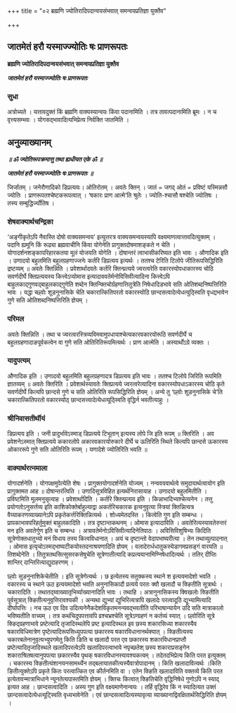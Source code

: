 +++
title = "०२ ब्रह्मणि ज्योतिरादिपदान्वयसंभवात् समन्वयप्रतिज्ञा युक्तैव"

+++


## जातमेतं हरौ यस्माज्ज्योतिः षः प्राणरूपतः

**ब्रह्मणि ज्योतिरादिपदान्वयसंभवात् समन्वयप्रतिज्ञा युक्तैव**

***जातमेतं हरौ यस्माज्ज्योतिः षः प्राणरूपतः***

### **सुधा**

अत्रोच्यते । यत्तावदुक्तं किं ब्रह्मणि वाक्यस्यान्वयः किंवा पदानामिति । तत्र तावत्पदानामिति ब्रूमः । न च वृत्त्यसम्भवः । योगसद्भावादित्यभिप्रेत्य निर्वक्ति जातमिति ।

## **अनुव्याख्यानम्**

***॥ ॐ ज्योतिरूपक्रमात्तु तथा ह्यधीयत एके ॐ ॥***

***जातमेतं हरौ यस्माज्ज्योतिः षः प्राणरूपतः ॥***

जिर्जातम् । जनेरौणादिको डिप्रत्ययः। ओतिरोतम् । अवतेः क्तिन् । जातं = जगद् ओतं = प्रविष्टं यस्मिन्नसौ ज्योतिः । प्राणरूपतश्चेष्टकरूपत्वात् । ‘षकारः प्राण आत्मे’ति श्रुतेः । ज्योति-श्चासौ षश्चेति ज्योतिषः । तस्य सम्बुद्धिर्ज्योतिष ।

### **शेषवाक्यार्थचन्द्रिका**

‘अङ्गीकृतेऽपि नैवास्ति दोषो वाक्यसमन्वय’ इत्युत्तरत्र वाक्यसमन्वयस्यापि वक्ष्यमाणत्वात्तावदित्युक्तम् । पदानि ह्यमूनि किं रूढ्या ब्रह्मवाचीनि किंवा योगेनेति प्रागुक्तदोषमाशङ्कते न चेति । योगादर्शनशङ्कापरिहारकतया मूलं योजयति योगेति । दोषान्तरं त्वाभासीकरिष्यत इति भावः । औणादिक इति । उणादयो बहुलमिति बहुलग्रहणाज्जनेः कर्तरि डिप्रत्यय इत्यर्थः । ततश्च टेरिति टिलोपे जीतिरूपसिद्धिरिति द्रष्टव्यम् ॥ अवतेः क्तिन्निति । प्रवेशार्थादवतेः कर्तरि क्तिन्प्रत्यये ज्वरत्वरेति वकारस्योपधाकारस्य चोठि सवर्णदीर्घे क्तिप्रत्ययस्य कित्त्वेऽप्योमास इत्यादाववतेर्मनोविसिवीत्यादिना कित्त्वेऽपि बाहुलकाद्गुणवद्बाहुलकाद्गुणेति शब्देन क्तिन्क्तिचोर्ग्रहणात्तितुत्रेति निषेधादिडभावे सति ओतिशब्दनिष्पत्तिरिति भावः । यद्धा च्छ्वोः शूडनुनासिके चेति चकारात्कितिपरतो वकारस्योठि छान्दसत्वादेत्येधत्युठ्स्विति वृध्द्यभावेन गुणे सति ओतिशब्दनिष्पत्तिरिति ज्ञेयम् ।

### **परिमल**

अवतेः क्तिन्निति । तथा च ज्वरत्वरस्त्रिव्यविमवामुपधायाश्चेत्यकारवकारयोरूठि सवर्णदीर्घे च बहुलग्रहणादाङपूर्वकत्वेन वा गुणे सति ओतिरितिरूपमित्यर्थः । प्राण आत्मेति । अस्यार्थोऽग्रे व्यक्तः ।

### **यादुपत्यम्**

औणादिक इति । उणादयो बहुलमिति बहुलग्रहणादत्र डिप्रत्यय इति भावः । ततश्च टिलोपे जिरिति रूपमिति ज्ञातव्यम् ॥ अवतेः क्तिरिति । प्रवेशार्थस्यावतेः क्तिप्रत्यये ज्वरत्वरेत्यादिना वकारस्योपधाऽकारस्य चोठि कृते सवर्णदीर्घे कित्यपि छान्दसे गुणे च सति ओतिरिति रूपसिद्धिरिति ज्ञेयम् । अन्ये तु ‘छ्वोः शूडनुनासिके चे’ति चकारात्कितिपरतो वकारस्योठ् छान्दसत्त्वादेत्येधत्यूठ्स्विति वृद्धिर्न भवतीत्याहुः ।

### **श्रीनिवासतीर्थीयं**

डिप्रत्यय इति । जनी प्रादुर्भावेऽस्माड् डिप्रत्यये टिभूतान् इत्यस्य लोपे जि इति रूपम् ॥ क्तिरिति । अव प्रवेशनेऽस्मात् क्तिप्रत्यये ककारलोपे अकारवकारयोरुकारे दीर्घे च ऊतिरिति स्थिते कित्यपि छान्दसे ऊकारस्य ओकाररूपे गुणे सति ओतिरिति रूपम् । यणादेशे ज्योतिरिति भवति ॥

### **वाक्यार्थरत्नमाला**

योगादर्शनेति । योगपक्षमुपेत्येति शेषः । प्रागुक्तयोगादर्शनेति योज्यम् । नन्ववयवार्थत्वे समुदायार्थत्वायोग इति प्रागुक्तमत आह ॥ दोषान्तरंत्विति । उणादिसूत्रविहित इत्यर्थनिरासायाह । उणादयो बहुलमितीति । प्रविष्टमिति मूलमनुसृत्याह । प्रवेशार्थादिति । कर्तरि क्तिन्प्रत्यय इति । किन्नाभादिभ्यश्चेत्यनेन । तत्तु प्रयोगतोऽनुसर्त्तव्य इति काशिकोक्तेर्बाहुल्याद्वा अकर्तरिचकारक इत्यनुवृत्या स्त्रियां क्तिन्नित्यत्र वैय्याकरणव्याख्यानेऽपि प्रकृतेकर्त्तरिक्तिन्नित्यर्थः । शोध्यमेतदस्ति । कित्वेति गुण इति सम्बन्धः । प्रापकाभावपरिहर्तुमुक्तं बाहुलकादिति । तत्र दृष्टान्तकथनम् । ओमास इत्यादाविति । अवतेरित्यस्यावतेरुत्तरं मन इति अवतेर्गुण इति च सम्बन्धः । अत्रावतेर्मनोऽविसिवीत्यादिनेतिपाठः । अविसिविशुषिभ्यः किदिति सूत्रेणोक्तधातुभ्यो मनं विधाय तस्य कित्वविधानात् । अयं च दृष्टान्तो वेदापभाष्यरीत्या । तेन तथाव्युत्पादनात् । ओमास इत्यृचोऽस्मद्भाष्यटीकयोस्तदनाश्रयणादिति ज्ञेयम् । वलादेरार्धधातुकस्येडागमप्रसङ्गं वारयति ॥ तिशब्देनेति । तितुत्रतथसित्सुसरकसेषुचेति सूत्रेणातीत्यादि कप्रत्ययानामिण्निषेधादित्यर्थः । ततिर् दीप्तिः शान्तिर् दान्तिरित्याद्युदाहरणम् ।

छ्वोः सुडनुनाशिकेचेतीति । इति सूत्रेणेत्यर्थः । छ इत्येतस्य सतुक्कस्य स्थाने श इत्ययमादेशो भवति । वकारस्य च स्थाने ऊठ इत्ययमादेशो भवति अनुनासिकादौ प्रत्यये परतः क्वौ खलादौ च क्ङितीति सूत्रार्थः । चकारादिति । तथातद्य्वाख्यातृभिर्व्याख्यानादिति भावः । तथाहि । अत्रानुनासिकस्य क्विखलोः क्ङितीति पूर्वसूत्रात् क्ङितीत्यनुवृत्तिरावश्यकी । अन्यथा द्युभ्यां द्युभिरित्यत्रापि खलादेः परत्वादूठि द्यूभ्यामित्यादि दीर्घापत्तिः । नच ऊठ एव दिव उदित्यनेनैकदेशविकृतमनन्यवद्भवतीति परिभाषान्यायेन उदि सति मात्राकालो भविष्यतीति वाच्यम् । तत्र कथंचिदुपपत्तावपि व्रश्चभ्रश्चेति सूत्रेऽण्ग्रहणं न कर्तव्यं स्यात् । छ्वोरिति सूत्रे क्ङिद्ग्रहणाभावे प्रष्टेत्यादि तृजादिस्थलेपि प्रष्ट इत्यादिस्थल इव छस्य शकारसिध्या शकारस्यैव षकारविधिमात्रेण पृष्टेत्यादिरूपसिध्युपपत्या छकारस्य षकारविधानानर्थक्यात् । क्ङितीत्यस्य चकारबलेनानुवृत्यभ्युपगमेतु किति ङिति च खलादौ परत एव छकारस्य शकारविधानप्राप्तौ प्रष्टेत्यादितृजादिस्थले खलादिपरत्वेऽपि खलादिपरत्वाभावे नपृच्छतेश् छस्य शकाराप्रसङ्गेन शकाराश्रितषत्वानुपपत्या छकारस्यैव पृथक् षकारविधानस्यावश्यकत्वम् । तदेतदभिप्रेत्य किति परत इत्युक्तम् । चकारस्य क्ङितीत्यंशानयनसामर्थ्येन तद्बलायातकीत्यस्यैवात्रोपादानम् । किति खलादावित्यर्थः ।किति ङितीत्युक्तेऽपि प्रकृते कितः परत्वात्कित एव कीर्तनमिति वा । एतेन क्ङिति खलादाविति वक्तव्ये किति परत इत्येतावन्मात्राभिधाने न्यूनतेत्यपास्तमिति ज्ञेयम् । क्तिचः कित्वात् क्ङितिचेति वृद्धिनिषेधे गुणोऽपि न स्याद् इत्यत आह । छान्दसत्वादिति । अस्य गुण इति वक्ष्यमाणेनान्वयः । तर्हि वृद्धिरेव किं न स्यादित्यत उक्तं छान्दसत्वादेत्येधत्यूट्स्विति वृध्यभावेनेति । एवं छान्दसत्वादित्यस्यावृत्या व्याख्यानाद्विवक्षितार्थसिद्धिरिति ज्ञेयम् ।

